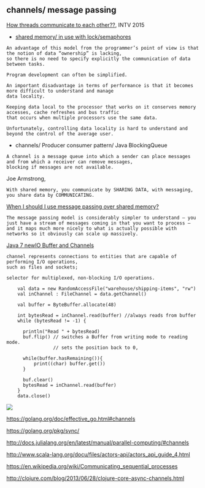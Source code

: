 channels/ message passing
-------------------------

[How threads communicate to each other??](http://stackoverflow.com/a/3852472/432903), INTV 2015

- [shared memory/ in use with lock/semaphores](https://behelmy.wordpress.com/parrallel-computing/shared-memory-vs-message-passing-programming-model/)

```
An advantage of this model from the programmer’s point of view is that the notion of data “ownership” is lacking, 
so there is no need to specify explicitly the communication of data between tasks. 

Program development can often be simplified.
```

```
An important disadvantage in terms of performance is that it becomes more difficult to understand and manage 
data locality. 

Keeping data local to the processor that works on it conserves memory accesses, cache refreshes and bus traffic 
that occurs when multiple processors use the same data.

Unfortunately, controlling data locality is hard to understand and beyond the control of the average user.
```

- channels/ Producer consumer pattern/ Java BlockingQueue

```
A channel is a message queue into which a sender can place messages and from which a receiver can remove messages, 
blocking if messages are not available. 
```

Joe Armstrong, 

```
With shared memory, you communicate by SHARING DATA, with messaging, you share data by COMMUNICATING.
```

[When I should I use message passing over shared memory?](http://programmers.stackexchange.com/a/116887/31060)

```
The message passing model is considerably simpler to understand — you just have a stream of messages coming in that you want to process — 
and it maps much more nicely to what is actually possible with networks so it obviously can scale up massively.
```

[Java 7 newIO Buffer and Channels](https://docs.oracle.com/javase/7/docs/api/java/nio/channels/package-summary.html)

```
channel represents connections to entities that are capable of performing I/O operations, 
such as files and sockets; 

selector for multiplexed, non-blocking I/O operations.
```

```
    val data = new RandomAccessFile("warehouse/shipping-items", "rw")
    val inChannel : FileChannel = data.getChannel() 

    val buffer = ByteBuffer.allocate(48)

    int bytesRead = inChannel.read(buffer) //always reads from buffer
    while (bytesRead != -1) {

      println("Read " + bytesRead)
      buf.flip() // switches a Buffer from writing mode to reading mode. 
                 // sets the position back to 0, 

      while(buffer.hasRemaining()){
          print((char) buffer.get())
      }

      buf.clear()
      bytesRead = inChannel.read(buffer)
    }
    data.close()
```

![](http://tutorials.jenkov.com/images/java-nio/buffers-modes.png)

https://golang.org/doc/effective_go.html#channels

https://golang.org/pkg/sync/

http://docs.julialang.org/en/latest/manual/parallel-computing/#channels

http://www.scala-lang.org/docu/files/actors-api/actors_api_guide_4.html

https://en.wikipedia.org/wiki/Communicating_sequential_processes

http://clojure.com/blog/2013/06/28/clojure-core-async-channels.html